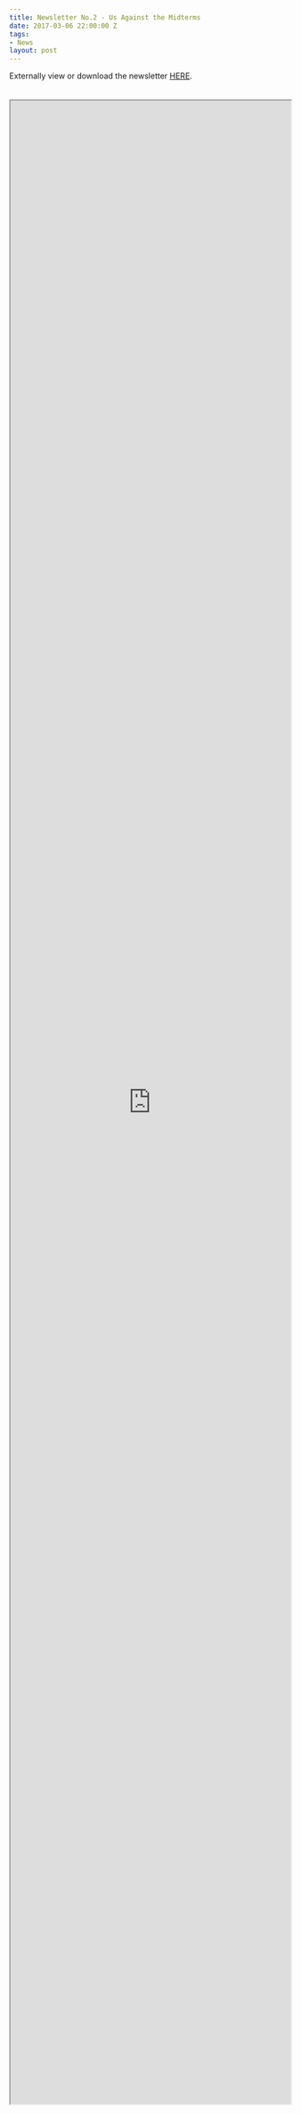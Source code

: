 ```yaml
---
title: Newsletter No.2 - Us Against the Midterms
date: 2017-03-06 22:00:00 Z
tags:
- News
layout: post
---
```


Externally view or download the newsletter <a href="https://www.docdroid.net/DxQs0NH/newsletter-2.pdf.html">HERE</a>.

<div style="height: 20px;"></div>

<div style="height: 90vh; width: 100%">

<iframe src="https://drive.google.com/file/d/0B05eHT2IgpUkTkVpQ3RWYUN6M2M/preview" width="100%" height="100%"></iframe>

</div>

<div style="height: 20px;"></div>

